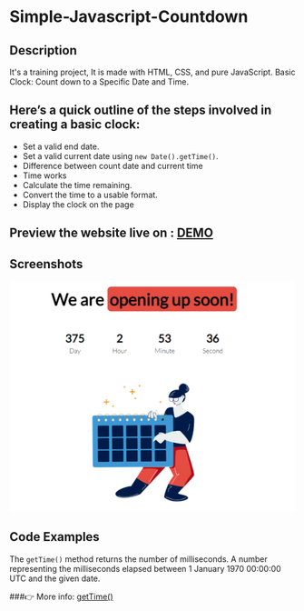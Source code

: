 # Simple-Javascript-Countdown

## Description

It's a training project,
It is made with HTML, CSS, and pure JavaScript.
Basic Clock: Count down to a Specific Date and Time.

## Here’s a quick outline of the steps involved in creating a basic clock:

- Set a valid end date.
- Set a valid current date using `new Date().getTime()`.
- Difference between count date and current time
- Time works
- Calculate the time remaining.
- Convert the time to a usable format.
- Display the clock on the page

## Preview the website live on : [DEMO](https://carolinafledgling.github.io/Simple-Javascript-Countdown/)

## Screenshots

![](./img/countdown.jpg)

## Code Examples

The `getTime()` method returns the number of milliseconds.
A number representing the milliseconds elapsed between 1 January 1970 00:00:00 UTC and the given date.

###👉 More info: [getTime()](https://developer.mozilla.org/en-US/docs/Web/JavaScript/Reference/Global_Objects/Date/getTime)
